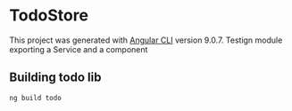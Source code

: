 # TodoStore

This project was generated with [Angular CLI](https://github.com/angular/angular-cli) version 9.0.7.
Testign module exporting a Service and a component

## Building todo lib


```
ng build todo
```
